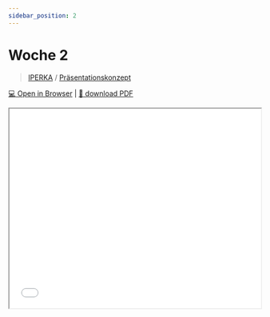 ```yaml
---
sidebar_position: 2
---
```


# Woche 2

> [IPERKA](../themen/iperka.md) / [Präsentationskonzept](../themen/praesentationskonzept.md)

[:computer: Open in Browser](pathname:///slides/woche-2) | [:floppy_disk: download PDF](pathname:///slides/woche-2.pdf) 

<iframe src="/bbzbl-modul-431/slides/woche-2" width="100%" height="400px"></iframe> 
